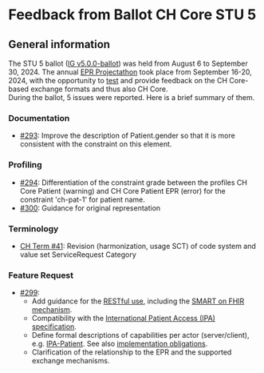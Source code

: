 # Feedback from Ballot CH Core STU 5 

## General information
The STU 5 ballot ([IG v5.0.0-ballot](https://fhir.ch/ig/ch-core/5.0.0-ballot/index.html)) was held from August 6 to September 30, 2024. The annual [EPR Projectathon](https://www.e-health-suisse.ch/technik/epd-projectathon/epr-projectathon-2024) took place from September 16-20, 2024, with the opportunity to [test](https://www.e-health-suisse.ch/upload/documents/EPD-Projectathon2024_Profiles_List.pdf) and provide feedback on the CH Core-based exchange formats and thus also CH Core.   
During the ballot, 5 issues were reported. Here is a brief summary of them.

### Documentation
* [#293](https://github.com/hl7ch/ch-core/issues/293): Improve the description of Patient.gender so that it is more consistent with the constraint on this element.

### Profiling
* [#294](https://github.com/hl7ch/ch-core/issues/294): Differentiation of the constraint grade between the profiles CH Core Patient (warning) and CH Core Patient EPR (error) for the constraint 'ch-pat-1' for patient name.
* [#300](https://github.com/hl7ch/ch-core/issues/300): Guidance for original representation

### Terminology
* [CH Term #41](https://github.com/hl7ch/ch-term/issues/41): Revision (harmonization, usage SCT) of code system and value set ServiceRequest Category

### Feature Request
* [#299](https://github.com/hl7ch/ch-core/issues/299): 
   * Add guidance for the [RESTful use](https://hl7.org/fhir/r4/http.html), including the [SMART on FHIR mechanism](https://hl7.org/fhir/smart-app-launch/).
   * Compatibility with the [International Patient Access (IPA) specification](https://hl7.org/fhir/uv/ipa/).
   * Define formal descriptions of capabilities per actor (server/client), e.g. [IPA-Patient](https://hl7.org/fhir/uv/ipa/StructureDefinition-ipa-patient.html). See also [implementation obligations](https://build.fhir.org/obligations.html).
   * Clarification of the relationship to the EPR and the supported exchange mechanisms. 
